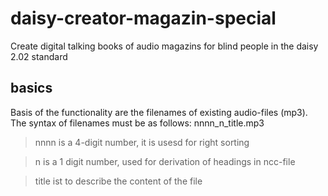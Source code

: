 daisy-creator-magazin-special
=============================

Create digital talking books of audio magazins for blind people in the daisy 2.02 standard


basics
------

Basis of the functionality are the filenames of existing audio-files (mp3).
The syntax of filenames must be as follows:
nnnn_n_title.mp3
> nnnn is a 4-digit number, it is usesd for right sorting

> n is a 1 digit number, used for derivation of headings in ncc-file

> title ist to describe the content of the file

